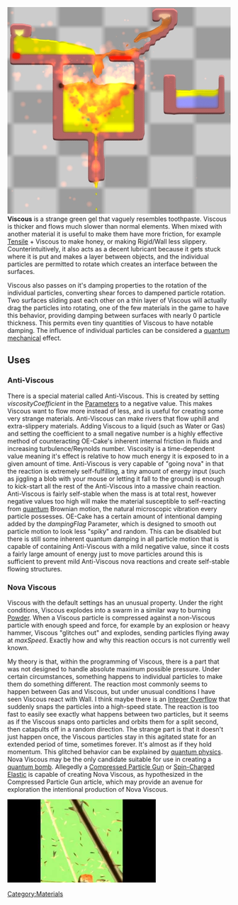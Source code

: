 ![Yellow viscous, mixed with fuel on fire, and floating on Water.](/images/Viscous.jpg "Yellow viscous, mixed with fuel on fire, and floating on Water.")
**Viscous** is a strange green gel that vaguely resembles toothpaste. Viscous is thicker and flows much slower than normal elements. When mixed with another material it is useful to make them have more friction, for example [Tensile](/Tensile.md "Tensile") + Viscous to make honey, or making Rigid/Wall less slippery. Counterintuitively, it also acts as a decent lubricant because it gets stuck where it is put and makes a layer between objects, and the individual particles are permitted to rotate which creates an interface between the surfaces.

Viscous also passes on it's damping properties to the rotation of the individual particles, converting shear forces to dampened particle rotation. Two surfaces sliding past each other on a thin layer of Viscous will actually drag the particles into rotating, one of the few materials in the game to have this behavior, providing damping between surfaces with nearly 0 particle thickness. This permits even tiny quantities of Viscous to have notable damping. The influence of individual particles can be considered a [quantum mechanical](/Quantum%20Physics.md "Quantum Physics") effect.

## Uses

### Anti-Viscous

There is a special material called Anti-Viscous. This is created by setting *viscosityCoefficient* in the [Parameters](/Parameters.md "Parameters") to a negative value. This makes Viscous want to flow more instead of less, and is useful for creating some very strange materials. Anti-Viscous can make rivers that flow uphill and extra-slippery materials. Adding Viscous to a liquid (such as Water or Gas) and setting the coefficient to a small negative number is a highly effective method of counteracting OE-Cake's inherent internal friction in fluids and increasing turbulence/Reynolds number. Viscosity is a time-dependent value meaning it's effect is relative to how much energy it is exposed to in a given amount of time. Anti-Viscous is very capable of "going nova" in that the reaction is extremely self-fulfilling, a tiny amount of energy input (such as jiggling a blob with your mouse or letting it fall to the ground) is enough to kick-start all the rest of the Anti-Viscous into a massive chain reaction. Anti-Viscous is fairly self-stable when the mass is at total rest, however negative values too high will make the material susceptible to self-reacting from [quantum](/Quantum%20Physics.md "Quantum Physics") Brownian motion, the natural microscopic vibration every particle possesses. OE-Cake has a certain amount of intentional damping added by the *dampingFlag* Parameter, which is designed to smooth out particle motion to look less "spiky" and random. This can be disabled but there is still some inherent quantum damping in all particle motion that is capable of containing Anti-Viscous with a mild negative value, since it costs a fairly large amount of energy just to move particles around this is sufficient to prevent mild Anti-Viscous nova reactions and create self-stable flowing structures.

### Nova Viscous

Viscous with the default settings has an unusual property. Under the right conditions, Viscous explodes into a swarm in a similar way to burning [Powder](/Powder.md "Powder"). When a Viscous particle is compressed against a non-Viscous particle with enough speed and force, for example by an explosion or heavy hammer, Viscous "glitches out" and explodes, sending particles flying away at *maxSpeed*. Exactly how and why this reaction occurs is not currently well known.

My theory is that, within the programming of Viscous, there is a part that was not designed to handle absolute maximum possible pressure. Under certain circumstances, something happens to individual particles to make them do something different. The reaction most commonly seems to happen between Gas and Viscous, but under unusual conditions I have seen Viscous react with Wall. I think maybe there is an [Integer Overflow](https://en.wikipedia.org/wiki/Integer_overflow) that suddenly snaps the particles into a high-speed state. The reaction is too fast to easily see exactly what happens between two particles, but it seems as if the Viscous snaps onto particles and orbits them for a split second, then catapults off in a random direction. The strange part is that it doesn't just happen once, the Viscous particles stay in this agitated state for an extended period of time, sometimes forever. It's almost as if they hold momentum. This glitched behavior can be explained by [quantum physics](/Quantum%20Physics.md "Quantum Physics"). Nova Viscous may be the only candidate suitable for use in creating a [quantum bomb](/Quantum%20Bomb.md "Quantum Bomb"). Allegedly a [Compressed Particle Gun](/Compressed%20Particle%20Gun.md "Compressed Particle Gun") or [Spin-Charged Elastic](/Spin-Charged%20Elastic.md "Spin-Charged Elastic") is capable of creating Nova Viscous, as hypothesized in the Compressed Particle Gun article, which may provide an avenue for exploration the intentional production of Nova Viscous.

<img src="/images/OEcake%20Kittystorm" title="Example of Nova Viscous in action" width="335" alt="Example of Nova Viscous in action" />

[Category:Materials](/Category_Materials.md "Category:Materials")

